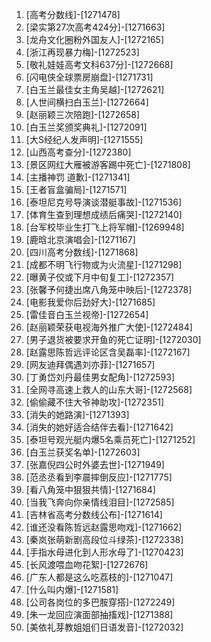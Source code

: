 
1. [高考分数线]-[1271478]
1. [梁实第27次高考424分]-[1271663]
1. [龙舟文化圈粉外国友人]-[1272165]
1. [浙江再现暴力梅]-[1272523]
1. [敬礼娃娃高考文科637分]-[1272668]
1. [闪电侠全球票房崩盘]-[1271731]
1. [白玉兰最佳女主角吴越]-[1272621]
1. [人世间横扫白玉兰]-[1272664]
1. [赵丽颖三次陪跑]-[1272658]
1. [白玉兰奖颁奖典礼]-[1272091]
1. [大S经纪人发声明]-[1271555]
1. [山西高考查分]-[1272380]
1. [景区网红大雁被游客踢中死亡]-[1271808]
1. [主播神罚 道歉]-[1271341]
1. [王者盲盒骗局]-[1271571]
1. [泰坦尼克号导演谈潜艇事故]-[1271536]
1. [体育生查到理想成绩后痛哭]-[1272140]
1. [台军校毕业生打飞上将军帽]-[1269948]
1. [鹿晗北京演唱会]-[1271167]
1. [四川高考分数线]-[1271868]
1. [成都不明飞行物或为火流星]-[1271298]
1. [曝黄子佼或下月中旬复工]-[1272357]
1. [张馨予何捷出席八角笼中映后]-[1272378]
1. [电影我爱你后劲好大]-[1271685]
1. [雷佳音白玉兰视帝]-[1272654]
1. [赵丽颖荣获电视海外推广大使]-[1272484]
1. [男子退货被要求开鱼的死亡证明]-[1272030]
1. [赵露思陈哲远评论区含吴磊率]-[1272167]
1. [网友迪拜偶遇刘亦菲]-[1271657]
1. [丁勇岱刘丹最佳男女配角]-[1272593]
1. [全网寻高速上救人的山东大哥]-[1272568]
1. [偷偷藏不住大爷神助攻]-[1272351]
1. [消失的她路演]-[1271393]
1. [消失的她好适合结伴去看]-[1271642]
1. [泰坦号观光艇内爆5名乘员死亡]-[1271252]
1. [白玉兰获奖名单]-[1272603]
1. [张嘉倪四公时外婆去世]-[1271949]
1. [范丞丞看到李晨摔倒反应]-[1271775]
1. [看八角笼中狠狠共情]-[1271684]
1. [当我飞奔向你亲情线泪目]-[1272585]
1. [吉林省高考分数线公布]-[1271614]
1. [谁还没看陈哲远赵露思吻戏]-[1271662]
1. [秦岚张萌新剧高段位斗绿茶]-[1272338]
1. [手指水母进化到人形水母了]-[1270423]
1. [长风渡喂血吻花絮]-[1272676]
1. [广东人都是这么吃荔枝的]-[1271047]
1. [什么叫内爆]-[1271581]
1. [公司各岗位的多巴胺穿搭]-[1272249]
1. [朱一龙回应演面部抽搐戏]-[1271388]
1. [美依礼芽教姐姐们日语发音]-[1272032]